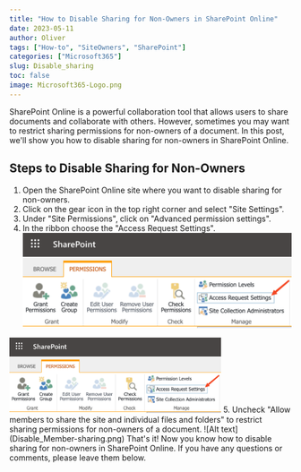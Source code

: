 ```yaml
---
title: "How to Disable Sharing for Non-Owners in SharePoint Online"
date: 2023-05-11
author: Oliver
tags: ["How-to", "SiteOwners", "SharePoint"]
categories: ["Microsoft365"]
slug: Disable_sharing
toc: false
image: Microsoft365-Logo.png
---
```


SharePoint Online is a powerful collaboration tool that allows users to share documents and collaborate with others. However, sometimes you may want to restrict sharing permissions for non-owners of a document. In this post, we'll show you how to disable sharing for non-owners in SharePoint Online.

## Steps to Disable Sharing for Non-Owners

1. Open the SharePoint Online site where you want to disable sharing for non-owners.
2. Click on the gear icon in the top right corner and select "Site Settings".
3. Under "Site Permissions", click on "Advanced permission settings".
4. In the ribbon choose the "Access Request Settings".
![Alt text](Permissions.png)
<img class="special-img-class" style="width:75%" src="Permissions.png" />
5. Uncheck "Allow members to share the site and individual files and folders" to restrict sharing permissions for non-owners of a document. 
![Alt text](Disable_Member-sharing.png)
That's it! Now you know how to disable sharing for non-owners in SharePoint Online. If you have any questions or comments, please leave them below.